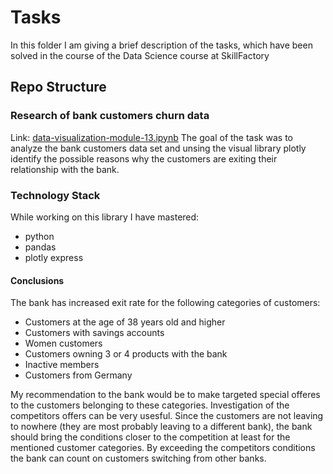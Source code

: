 # Tasks
In this folder I am giving a brief description of the tasks, which have been solved in the course of the Data Science course at SkillFactory

## Repo Structure
### Research of bank customers churn data
Link: [data-visualization-module-13.ipynb](https://github.com/helios12/DataScienceProjects/blob/main/tasks/data-visualization-module-13.ipynb)
The goal of the task was to analyze the bank customers data set and unsing the visual library plotly identify the possible reasons why the customers are exiting their relationship with the bank. 

### Technology Stack
While working on this library I have mastered:

* python
* pandas
* plotly express
#### Conclusions
The bank has increased exit rate for the following categories of customers:
* Customers at the age of 38 years old and higher
* Customers with savings accounts
* Women customers
* Customers owning 3 or 4 products with the bank
* Inactive members
* Customers from Germany

My recommendation to the bank would be to make targeted special offeres to the customers belonging to these categories. Investigation of the competitors offers can be very usesful. Since the customers are not leaving to nowhere (they are most probably leaving to a different bank), the bank should bring the conditions closer to the competition at least for the mentioned customer categories. By exceeding the competitors conditions the bank can count on customers switching from other banks.